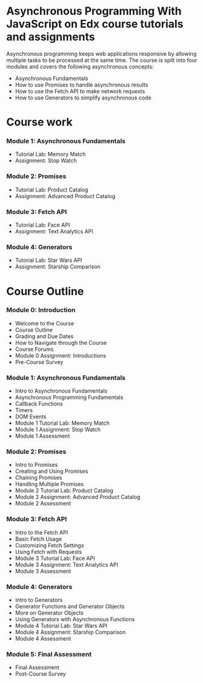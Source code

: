 # Asynchronous Programming With JavaScript on Edx course tutorials and assignments


Asynchronous programming keeps web applications responsive by allowing multiple tasks to be processed at the same time. 
The course is split into four modules and covers the following asynchronous concepts:

* Asynchronous Fundamentals
* How to use Promises to handle asynchronous results
* How to use the Fetch API to make network requests
* How to use Generators to simplify asynchronous code

# Course work

### Module 1: Asynchronous Fundamentals

* Tutorial Lab: Memory Match
* Assignment: Stop Watch

### Module 2: Promises

* Tutorial Lab: Product Catalog
* Assignment: Advanced Product Catalog

### Module 3: Fetch API

* Tutorial Lab: Face API
* Assignment: Text Analytics API

### Module 4: Generators

* Tutorial Lab: Star Wars API
* Assignment: Starship Comparison

# Course Outline

### Module 0: Introduction

* Welcome to the Course
* Course Outline 
* Grading and Due Dates
* How to Navigate through the Course
* Course Forums
* Module 0 Assignment: Introductions
* Pre-Course Survey

### Module 1: Asynchronous Fundamentals

* Intro to Asynchronous Fundamentals
* Asynchronous Programming Fundamentals
* Callback Functions
* Timers
* DOM Events
* Module 1 Tutorial Lab: Memory Match
* Module 1 Assignment: Stop Watch
* Module 1 Assessment

### Module 2: Promises

* Intro to Promises
* Creating and Using Promises
* Chaining Promises
* Handling Multiple Promises
* Module 2 Tutorial Lab: Product Catalog
* Module 2 Assignment: Advanced Product Catalog
* Module 2 Assessment

### Module 3: Fetch API

* Intro to the Fetch API
* Basic Fetch Usage
* Customizing Fetch Settings
* Using Fetch with Requests
* Module 3 Tutorial Lab: Face API
* Module 3 Assignment: Text Analytics API
* Module 3 Assessment

### Module 4: Generators

* Intro to Generators
* Generator Functions and Generator Objects
* More on Generator Objects
* Using Generators with Asynchronous Functions
* Module 4 Tutorial Lab: Star Wars API
* Module 4 Assignment: Starship Comparison
* Module 4 Assessment

### Module 5: Final Assessment

* Final Assessment
* Post-Course Survey

